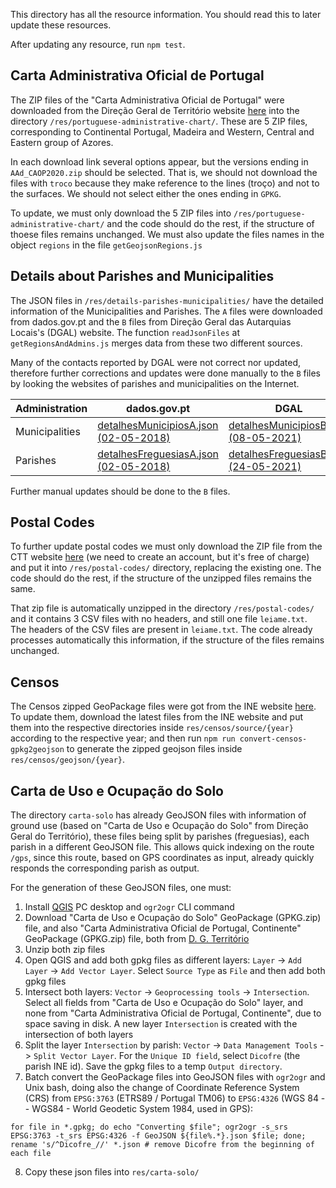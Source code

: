 This directory has all the resource information. You should read this to later update these resources.

After updating any resource, run `npm test`.

## Carta Administrativa Oficial de Portugal

The ZIP files of the "Carta Administrativa Oficial de Portugal" were downloaded from the Direção Geral de Território website [here](https://www.dgterritorio.gov.pt/dados-abertos) into the directory `/res/portuguese-administrative-chart/`. These are 5 ZIP files, corresponding to Continental Portugal, Madeira and Western, Central and Eastern group of Azores.

In each download link several options appear, but the versions ending in `AAd_CAOP2020.zip` should be selected.
That is, we should not download the files with `troco` because they make reference to the lines (troço) and not to the surfaces.
We should not select either the ones ending in `GPKG`.

To update, we must only download the 5 ZIP files into `/res/portuguese-administrative-chart/` and the code should do the rest, if the structure of thoese files remains unchanged. We must also update the files names in the object `regions` in the file `getGeojsonRegions.js`

## Details about Parishes and Municipalities

The JSON files in `/res/details-parishes-municipalities/` have the detailed information of the Municipalities and Parishes. The `A` files were downloaded from dados.gov.pt and the `B` files from Direção Geral das Autarquias Locais's (DGAL) website. The function `readJsonFiles` at `getRegionsAndAdmins.js` merges data from these two different sources.

Many of the contacts reported by DGAL were not correct nor updated, therefore further corrections and updates were done manually to the `B` files by looking the websites of parishes and municipalities on the Internet.

| Administration | dados.gov.pt | DGAL |
| -------------- | ----------- | --------------|
| Municipalities | [detalhesMunicipiosA.json (02-05-2018)](https://dados.gov.pt/pt/datasets/municipios-dados-gerais/) | [detalhesMunicipiosB.json (08-05-2021)](http://www.portalautarquico.dgal.gov.pt/pt-PT/administracao-local/entidades-autarquicas/municipios/) |
| Parishes   | [detalhesFreguesiasA.json (02-05-2018)](https://dados.gov.pt/pt/datasets/freguesias-dados-gerais/)  | [detalhesFreguesiasB.json (24-05-2021)](http://www.portalautarquico.dgal.gov.pt/pt-PT/administracao-local/entidades-autarquicas/freguesias/) |

Further manual updates should be done to the `B` files.

## Postal Codes

To further update postal codes we must only download the ZIP file from the CTT website [here](https://www.ctt.pt/feapl_2/app/restricted/postalCodeSearch/postalCodeDownloadFiles.jspx) (we need to create an account, but it's free of charge) and put it into `/res/postal-codes/` directory, replacing the existing one. The code should do the rest, if the structure of the unzipped files remains the same.

That zip file is automatically unzipped in the directory `/res/postal-codes/` and it contains 3 CSV files with no headers, and still one file `leiame.txt`. The headers of the CSV files are present in `leiame.txt`. The code already processes automatically this information, if the structure of the files remains unchanged.

## Censos

The Censos zipped GeoPackage files were got from the INE website [here](https://mapas.ine.pt/download/index2011.phtml). To update them, download the latest files from the INE website and put them into the respective directories inside `res/censos/source/{year}` according to the respective year; and then run `npm run convert-censos-gpkg2geojson` to generate the zipped geojson files inside `res/censos/geojson/{year}`.

## Carta de Uso e Ocupação do Solo

The directory `carta-solo` has already GeoJSON files with information of ground use (based on "Carta de Uso e Ocupação do Solo" from Direção Geral do Território), these files being split by parishes (freguesias), each parish in a different GeoJSON file. This allows quick indexing on the route `/gps`, since this route, based on GPS coordinates as input, already quickly responds the corresponding parish as output.

For the generation of these GeoJSON files, one must:
 1. Install [QGIS](https://qgis.org/en/site/forusers/download.html) PC desktop and `ogr2ogr` CLI command
 2. Download "Carta de Uso e Ocupação do Solo" GeoPackage (GPKG.zip) file, and also "Carta Administrativa Oficial de Portugal, Continente" GeoPackage (GPKG.zip) file, both from [D. G. Território](https://www.dgterritorio.gov.pt/dados-abertos)
 3. Unzip both zip files
 4. Open QGIS and add both gpkg files as different layers: `Layer` -> `Add Layer` -> `Add Vector Layer`. Select `Source Type` as `File` and then add both gpkg files
 5. Intersect both layers: `Vector` -> `Geoprocessing tools` -> `Intersection`. Select all fields from "Carta de Uso e Ocupação do Solo" layer, and none from "Carta Administrativa Oficial de Portugal, Continente", due to space saving in disk. A new layer `Intersection` is created with the intersection of both layers
 6. Split the layer `Intersection` by parish: `Vector` -> `Data Management Tools` -> `Split Vector Layer`. For the `Unique ID field`, select `Dicofre` (the parish INE id). Save the gpkg files to a temp `Output directory`.
 7. Batch convert the GeoPackage files into GeoJSON files with `ogr2ogr` and Unix bash, doing also the change of Coordinate Reference System (CRS) from `EPSG:3763` (ETRS89 / Portugal TM06) to `EPSG:4326` (WGS 84 -- WGS84 - World Geodetic System 1984, used in GPS):
```
for file in *.gpkg; do echo "Converting $file"; ogr2ogr -s_srs EPSG:3763 -t_srs EPSG:4326 -f GeoJSON ${file%.*}.json $file; done;
rename 's/^Dicofre_//' *.json # remove Dicofre from the beginning of each file
```
  8. Copy these json files into `res/carta-solo/`
